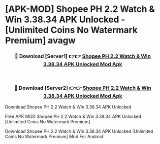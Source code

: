 # [APK-MOD] Shopee PH  2.2 Watch & Win 3.38.34 APK Unlocked - [Unlimited Coins No Watermark Premium] avagw



<div align="center">
<h3>🔴 Download [Server1] 👉👉 <a href="https://momento.my/?title=Shopee_PH__2.2_Watch_&_Win_3.38.34_APK_Unlocked">Shopee PH  2.2 Watch & Win 3.38.34 APK Unlocked Mod Apk</a></h3><br>

<h3>🔴 Download [Server2] 👉👉 <a href="https://momento.my/?title=Shopee_PH__2.2_Watch_&_Win_3.38.34_APK_Unlocked">Shopee PH  2.2 Watch & Win 3.38.34 APK Unlocked Mod Apk</a></h3>
</div>



Download Shopee PH  2.2 Watch & Win 3.38.34 APK Unlocked 

Free APK MOD Shopee PH  2.2 Watch & Win 3.38.34 APK Unlocked [Unlimited Coins No Watermark Premium]

Download Shopee PH  2.2 Watch & Win 3.38.34 APK Unlocked [Unlimited Coins No Watermark Premium] Mod For Android
